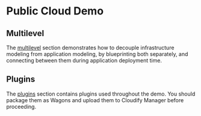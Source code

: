 # Public Cloud Demo

## Multilevel

The [multilevel](multilevel) section demonstrates how to decouple infrastructure modeling from application modeling,
by blueprinting both separately, and connecting between them during application deployment time.

## Plugins

The [plugins](plugins) section contains plugins used throughout the demo. You should package them as Wagons
and upload them to Cloudify Manager before proceeding.
